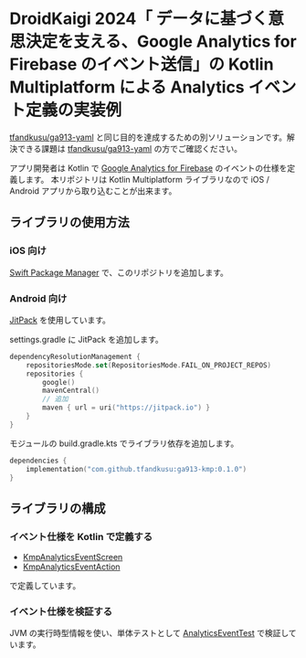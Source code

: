# DroidKaigi 2024「 データに基づく意思決定を支える、Google Analytics for Firebase のイベント送信」の Kotlin Multiplatform による Analytics イベント定義の実装例

[tfandkusu/ga913-yaml](https://github.com/tfandkusu/ga913-yaml) と同じ目的を達成するための別ソリューションです。解決できる課題は [tfandkusu/ga913-yaml](https://github.com/tfandkusu/ga913-yaml) の方でご確認ください。

アプリ開発者は Kotlin で [Google Analytics for Firebase](https://firebase.google.com/docs/analytics) のイベントの仕様を定義します。
本リポジトリは Kotlin Multiplatform ライブラリなので iOS / Android アプリから取り込むことが出来ます。

## ライブラリの使用方法

### iOS 向け

[Swift Package Manager](https://developer.apple.com/documentation/xcode/adding-package-dependencies-to-your-app) で、このリポジトリを追加します。

### Android 向け

[JitPack](https://jitpack.io/) を使用しています。

settings.gradle に JitPack を追加します。

```settings.gradle.kts
dependencyResolutionManagement {
    repositoriesMode.set(RepositoriesMode.FAIL_ON_PROJECT_REPOS)
    repositories {
        google()
        mavenCentral()
        // 追加
        maven { url = uri("https://jitpack.io") }
    }
}
```

モジュールの build.gradle.kts でライブラリ依存を追加します。

```app/build.gradle.kts
dependencies {
    implementation("com.github.tfandkusu:ga913-kmp:0.1.0")
}
```

## ライブラリの構成

### イベント仕様を Kotlin で定義する

- [KmpAnalyticsEventScreen](https://github.com/tfandkusu/ga913-kmp/blob/main/ga913kmp/src/commonMain/kotlin/com/tfandkusu/ga913kmp/analytics/KmpAnalyticsEventScreen.kt)
- [KmpAnalyticsEventAction](https://github.com/tfandkusu/ga913-kmp/blob/main/ga913kmp/src/commonMain/kotlin/com/tfandkusu/ga913kmp/analytics/KmpAnalyticsEventAction.kt)

で定義しています。

### イベント仕様を検証する

JVM の実行時型情報を使い、単体テストとして [AnalyticsEventTest](https://github.com/tfandkusu/ga913-kmp/blob/main/ga913kmp/src/jvmTest/kotlin/com/tfandkusu/ga913kmp/analytics/AnalyticsEventTest.kt) で検証しています。
